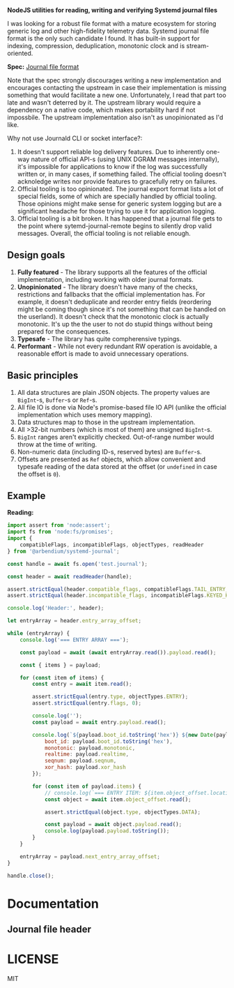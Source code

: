 **NodeJS utilities for reading, writing and verifying Systemd journal files**

I was looking for a robust file format with a mature ecosystem for storing generic log and other high-fidelity telemetry data. Systemd journal file format is the only such candidate I found. It has built-in support for indexing, compression, deduplication, monotonic clock and is stream-oriented.

**Spec:** [Journal file format](https://systemd.io/JOURNAL_FILE_FORMAT/)

Note that the spec strongly discourages writing a new implementation and encourages contacting the upstream in case their implementation is missing something that would facilitate a new one. Unfortunately, I read that part too late and wasn't deterred by it. The upstream library would require a dependency on a native code, which makes portability hard if not impossbile. The upstream implementation also isn't as unopinionated as I'd like.

Why not use Journald CLI or socket interface?:

1. It doesn't support reliable log delivery features. Due to inherently one-way nature of official API-s (using UNIX DGRAM messages internally), it's impossible for applications to know if the log was successfully written or, in many cases, if something failed. The official tooling doesn't acknoledge writes nor provide features to gracefully retry on failures.
2. Official tooling is too opinionated. The journal export format lists a lot of special fields, some of which are specially handled by official tooling. Those opinions might make sense for generic system logging but are a significant headache for those trying to use it for application logging.
3. Official tooling is a bit broken. It has happened that a journal file gets to the point where sytemd-journal-remote begins to silently drop valid messages. Overall, the official tooling is not reliable enough.

## Design goals

1. **Fully featured** - The library supports all the features of the official implementation, including working with older journal formats.
1. **Unopinionated** - The library doesn't have many of the checks, restrictions and fallbacks that the official implementation has. For example, it doesn't deduplicate and reorder entry fields (reordering might be coming though since it's not something that can be handled on the userland). It doesn't check that the monotonic clock is actually monotonic. It's up the the user to not do stupid things without being prepared for the consequences.
1. **Typesafe** - The library has quite compherensive typings.
1. **Performant** - While not every redundant RW operation is avoidable, a reasonable effort is made to avoid unnecessary operations.

## Basic principles

1. All data structures are plain JSON objects. The property values are `BigInt`-s, `Buffer`-s or `Ref`-s.
1. All file IO is done via Node's promise-based file IO API (unlike the official implementation which uses memory mapping).
1. Data structures map to those in the upstream implementation.
1. All >32-bit numbers (which is most of them) are unsigned `BigInt`-s.
1. `BigInt` ranges aren't explicitly checked. Out-of-range number would throw at the time of writing.
1. Non-numeric data (including ID-s, reserved bytes) are `Buffer`-s.
1. Offsets are presented as `Ref` objects, which allow convenient and typesafe reading of the data stored at the offset (or `undefined` in case the offset is `0`).

## Example

**Reading:**

```js
import assert from 'node:assert';
import fs from 'node:fs/promises';
import {
	compatibleFlags, incompatibleFlags, objectTypes, readHeader
} from '@arbendium/systemd-journal';

const handle = await fs.open('test.journal');

const header = await readHeader(handle);

assert.strictEqual(header.compatible_flags, compatibleFlags.TAIL_ENTRY_BOOT_ID);
assert.strictEqual(header.incompatible_flags, incompatibleFlags.KEYED_HASH | incompatibleFlags.COMPRESSED_ZSTD | incompatibleFlags.COMPACT);

console.log('Header:', header);

let entryArray = header.entry_array_offset;

while (entryArray) {
	console.log('=== ENTRY ARRAY ===');

	const payload = await (await entryArray.read()).payload.read();

	const { items } = payload;

	for (const item of items) {
		const entry = await item.read();

		assert.strictEqual(entry.type, objectTypes.ENTRY);
		assert.strictEqual(entry.flags, 0);

		console.log('');
		const payload = await entry.payload.read();

		console.log(`${payload.boot_id.toString('hex')} ${new Date(payload.realtime / 1000n).toISOString()} %o`, {
			boot_id: payload.boot_id.toString('hex'),
			monotonic: payload.monotonic,
			realtime: payload.realtime,
			seqnum: payload.seqnum,
			xor_hash: payload.xor_hash
		});

		for (const item of payload.items) {
			// console.log(`=== ENTRY ITEM: ${item.object_offset.location}`);
			const object = await item.object_offset.read();

			assert.strictEqual(object.type, objectTypes.DATA);

			const payload = await object.payload.read();
			console.log(payload.payload.toString());
		}
	}

	entryArray = payload.next_entry_array_offset;
}

handle.close();
```

# Documentation

## Journal file header

# LICENSE

MIT
